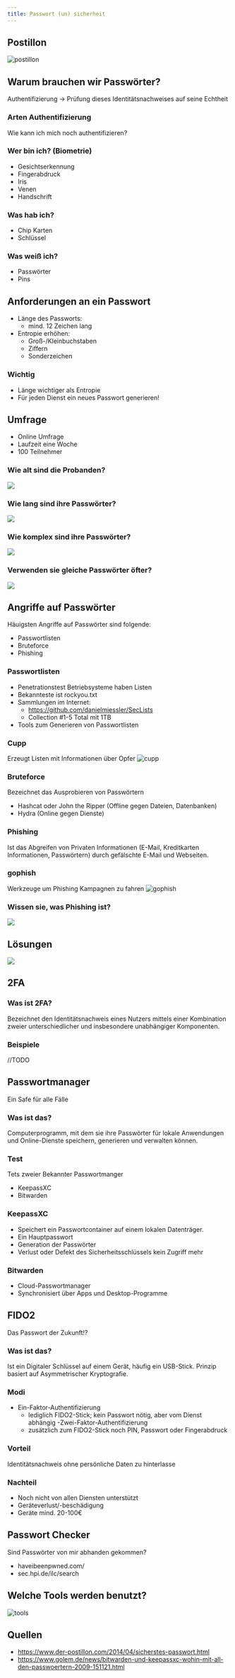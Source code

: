 ```yaml
---
title: Passwort (un) sicherheit
---
```


## Postillon
![postillon](img/postillon.png)

## Warum brauchen wir Passwörter?
Authentifizierung → Prüfung dieses Identitätsnachweises auf seine Echtheit

### Arten Authentifizierung
Wie kann ich mich noch authentifizieren?

### Wer bin ich? (Biometrie)
- Gesichtserkennung
- Fingerabdruck
- Iris
- Venen
- Handschrift

### Was hab ich?
- Chip Karten
- Schlüssel

### Was weiß ich?
- Passwörter
- Pins

## Anforderungen an ein Passwort
- Länge des Passworts:
  - mind. 12 Zeichen lang
- Entropie erhöhen:
  - Groß-/Kleinbuchstaben
  - Ziffern
  - Sonderzeichen

### Wichtig
- Länge wichtiger als Entropie
- Für jeden Dienst ein neues Passwort generieren!

## Umfrage
- Online Umfrage
- Laufzeit eine Woche
- 100 Teilnehmer

### Wie alt sind die Probanden?
![](img/alter.jpg)

### Wie lang sind ihre Passwörter?
![](img/länge_passwort.jpg)

### Wie komplex sind ihre Passwörter?
![](img/komplex.jpg)

### Verwenden sie gleiche Passwörter öfter?
![](img/öfter_benutzen.jpg)

## Angriffe auf Passwörter
Häuigsten Angriffe auf Passwörter sind folgende:
  - Passwortlisten
  - Bruteforce
  - Phishing

### Passwortlisten
- Penetrationstest Betriebsysteme haben Listen
- Bekannteste ist rockyou.txt 
- Sammlungen im Internet:
  - https://github.com/danielmiessler/SecLists
  - Collection #1-5 Total mit 1TB
- Tools zum Generieren von Passwortlisten

### Cupp
Erzeugt Listen mit Informationen über Opfer
![cupp](img/cupp.png)

### Bruteforce
Bezeichnet das Ausprobieren von Passwörtern

- Hashcat oder John the Ripper (Offline gegen Dateien, Datenbanken)
- Hydra (Online gegen Dienste)

### Phishing
Ist das Abgreifen von Privaten Informationen 
(E-Mail, Kreditkarten Informationen, Passwörtern) 
durch gefälschte E-Mail und Webseiten.

### gophish
Werkzeuge um Phishing Kampagnen zu fahren
![gophish](img/gophish.png)

### Wissen sie, was Phishing ist?
![](img/phishing.jpg)

## Lösungen
![](img/pflaster.png)

## 2FA

### Was ist 2FA?
Bezeichnet den Identitätsnachweis eines Nutzers mittels einer Kombination zweier unterschiedlicher und insbesondere unabhängiger Komponenten.

### Beispiele
//TODO

## Passwortmanager
Ein Safe für alle Fälle

### Was ist das?
Computerprogramm, mit dem sie ihre Passwörter für lokale Anwendungen und Online-Dienste speichern, generieren und verwalten können.

### Test
Tets zweier Bekannter Passwortmanger
- KeepassXC
- Bitwarden

### KeepassXC
- Speichert ein Passwortcontainer auf einem lokalen Datenträger.
- Ein Hauptpasswort
- Generation der Passwörter
- Verlust oder Defekt des Sicherheitsschlüssels kein Zugriff mehr

### Bitwarden
- Cloud-Passwortmanager
- Synchronisiert über Apps und Desktop-Programme

## FIDO2
Das Passwort der Zukunft!?

### Was ist das?
Ist ein Digitaler Schlüssel auf einem Gerät, häufig ein USB-Stick.
Prinzip basiert auf Asymmetrischer Kryptografie.

### Modi
- Ein-Faktor-Authentifizierung
  - lediglich FIDO2-Stick; kein Passwort nötig, aber vom Dienst abhängig
-Zwei-Faktor-Authentifizierung
  - zusätzlich zum FIDO2-Stick noch PIN, Passwort oder Fingerabdruck

### Vorteil
Identitätsnachweis ohne persönliche Daten zu hinterlasse

### Nachteil
- Noch nicht von allen Diensten unterstützt
- Geräteverlust/-beschädigung
- Geräte mind. 20-100€

## Passwort Checker
Sind Passwörter von mir abhanden gekommen?
  - haveibeenpwned.com/
  - sec.hpi.de/ilc/search

## Welche Tools werden benutzt?
![tools](img/tools.jpg)

## Quellen
- https://www.der-postillon.com/2014/04/sicherstes-passwort.html
- https://www.golem.de/news/bitwarden-und-keepassxc-wohin-mit-all-den-passwoertern-2009-151121.html
